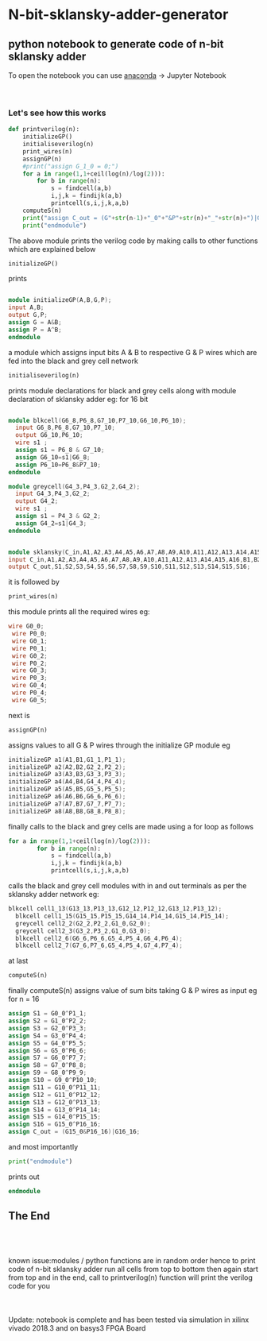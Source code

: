 # N-bit-sklansky-adder-generator
<h2>python notebook to generate code of n-bit sklansky adder</h2>

To open the notebook you can use <a href="https://www.anaconda.com/distribution/">anaconda</a> -> Jupyter Notebook
<br>
<br>
<br>
<h3>Let's see how this works</h3>

```python
def printverilog(n):
    initializeGP()
    initialiseverilog(n)
    print_wires(n)
    assignGP(n)
    #print("assign G_1_0 = 0;")
    for a in range(1,1+ceil(log(n)/log(2))):
        for b in range(n):
            s = findcell(a,b)
            i,j,k = findijk(a,b)
            printcell(s,i,j,k,a,b)
    computeS(n)
    print("assign C_out = (G"+str(n-1)+"_0"+"&P"+str(n)+"_"+str(n)+")|G"+str(n)+"_"+str(n)+";")
    print("endmodule")
```
 The above module prints the verilog code by making calls to other functions which are explained below

```python
initializeGP()
```
prints

```verilog 

module initializeGP(A,B,G,P);
input A,B;
output G,P;
assign G = A&B;
assign P = A^B;
endmodule
```
a module which assigns input bits A & B to respective G & P wires which are fed into the black and grey cell network

```python
initialiseverilog(n)
```
prints module declarations for black and grey cells along with module declaration of sklansky adder eg: for 16 bit

```verilog

module blkcell(G6_8,P6_8,G7_10,P7_10,G6_10,P6_10);
  input G6_8,P6_8,G7_10,P7_10;
  output G6_10,P6_10;
  wire s1 ;
  assign s1 = P6_8 & G7_10;
  assign G6_10=s1|G6_8;
  assign P6_10=P6_8&P7_10;
endmodule

module greycell(G4_3,P4_3,G2_2,G4_2);
  input G4_3,P4_3,G2_2;
  output G4_2;
  wire s1 ;
  assign s1 = P4_3 & G2_2;
  assign G4_2=s1|G4_3;
endmodule


module sklansky(C_in,A1,A2,A3,A4,A5,A6,A7,A8,A9,A10,A11,A12,A13,A14,A15,A16,B1,B2,B3,B4,B5,B6,B7,B8,B9,B10,B11,B12,B13,B14,B15,B16,S1,S2,S3,S4,S5,S6,S7,S8,S9,S10,S11,S12,S13,S14,S15,S16,C_out);
input C_in,A1,A2,A3,A4,A5,A6,A7,A8,A9,A10,A11,A12,A13,A14,A15,A16,B1,B2,B3,B4,B5,B6,B7,B8,B9,B10,B11,B12,B13,B14,B15,B16;
output C_out,S1,S2,S3,S4,S5,S6,S7,S8,S9,S10,S11,S12,S13,S14,S15,S16;

```
it is followed by 
```python
print_wires(n)
```
this module prints all the required wires eg:
```verilog
wire G0_0;
 wire P0_0;
 wire G0_1;
 wire P0_1;
 wire G0_2;
 wire P0_2;
 wire G0_3;
 wire P0_3;
 wire G0_4;
 wire P0_4;
 wire G0_5;

```

next is
```python
assignGP(n)
```
assigns values to all G & P wires through the initialize GP module eg
```verilog
initializeGP a1(A1,B1,G1_1,P1_1);
initializeGP a2(A2,B2,G2_2,P2_2);
initializeGP a3(A3,B3,G3_3,P3_3);
initializeGP a4(A4,B4,G4_4,P4_4);
initializeGP a5(A5,B5,G5_5,P5_5);
initializeGP a6(A6,B6,G6_6,P6_6);
initializeGP a7(A7,B7,G7_7,P7_7);
initializeGP a8(A8,B8,G8_8,P8_8);
```

finally calls to the black and grey cells are made using a for loop as follows
```python
for a in range(1,1+ceil(log(n)/log(2))):
        for b in range(n):
            s = findcell(a,b)
            i,j,k = findijk(a,b)
            printcell(s,i,j,k,a,b)

```

calls the black and grey cell modules with in and out terminals as per the sklansky adder network eg:
```verilog
blkcell cell1_13(G13_13,P13_13,G12_12,P12_12,G13_12,P13_12);
  blkcell cell1_15(G15_15,P15_15,G14_14,P14_14,G15_14,P15_14);
  greycell cell2_2(G2_2,P2_2,G1_0,G2_0);
  greycell cell2_3(G3_2,P3_2,G1_0,G3_0);
  blkcell cell2_6(G6_6,P6_6,G5_4,P5_4,G6_4,P6_4);
  blkcell cell2_7(G7_6,P7_6,G5_4,P5_4,G7_4,P7_4);
```
at last 
```python
computeS(n)
```
finally computeS(n) assigns value of sum bits taking G & P wires as input eg for n = 16
```verilog
assign S1 = G0_0^P1_1;
assign S2 = G1_0^P2_2;
assign S3 = G2_0^P3_3;
assign S4 = G3_0^P4_4;
assign S5 = G4_0^P5_5;
assign S6 = G5_0^P6_6;
assign S7 = G6_0^P7_7;
assign S8 = G7_0^P8_8;
assign S9 = G8_0^P9_9;
assign S10 = G9_0^P10_10;
assign S11 = G10_0^P11_11;
assign S12 = G11_0^P12_12;
assign S13 = G12_0^P13_13;
assign S14 = G13_0^P14_14;
assign S15 = G14_0^P15_15;
assign S16 = G15_0^P16_16;
assign C_out = (G15_0&P16_16)|G16_16;
```
and most importantly 
```python
print("endmodule")
```
prints out
```verilog
endmodule
```
<h2>The End</h2>
<br>
<br>
<br>
known issue:modules / python functions are in random order hence to print code of n-bit sklansky adder run all cells from top to bottom then again start from top and in the end, call to printverilog(n) function will print the verilog code for you
<br><br><br>
<br>
Update: notebook is complete and has been tested via simulation in xilinx vivado 2018.3 and on basys3 FPGA Board
